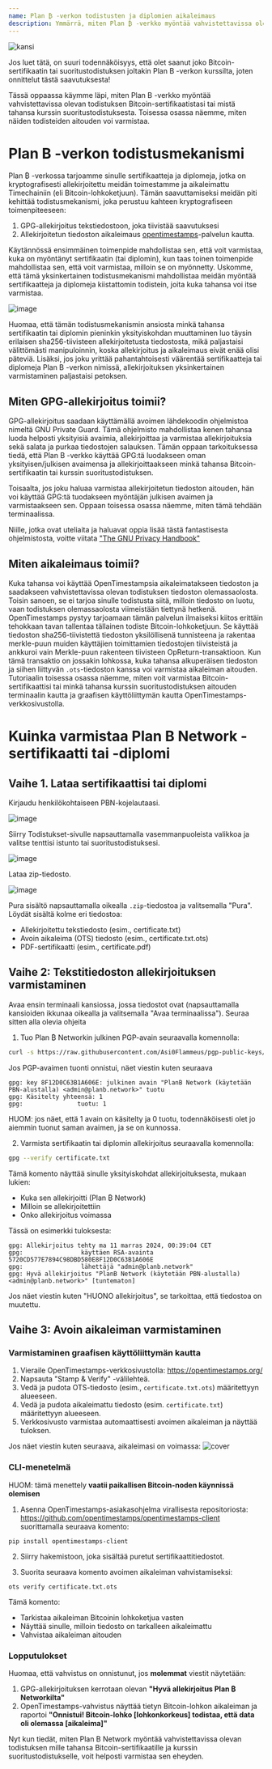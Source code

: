 ```yaml
---
name: Plan ₿ -verkon todistusten ja diplomien aikaleimaus
description: Ymmärrä, miten Plan ₿ -verkko myöntää vahvistettavissa olevan todistuksen sertifikaateillesi ja diplomeillesi
---
```


![kansi](assets/cover.webp)

Jos luet tätä, on suuri todennäköisyys, että olet saanut joko Bitcoin-sertifikaatin tai suoritustodistuksen joltakin Plan B -verkon kurssilta, joten onnittelut tästä saavutuksesta!

Tässä oppaassa käymme läpi, miten Plan B -verkko myöntää vahvistettavissa olevan todistuksen Bitcoin-sertifikaatistasi tai mistä tahansa kurssin suoritustodistuksesta. Toisessa osassa näemme, miten näiden todisteiden aitouden voi varmistaa.

# Plan B -verkon todistusmekanismi

Plan ₿ -verkossa tarjoamme sinulle sertifikaatteja ja diplomeja, jotka on kryptografisesti allekirjoitettu meidän toimestamme ja aikaleimattu Timechainiin (eli Bitcoin-lohkoketjuun). Tämän saavuttamiseksi meidän piti kehittää todistusmekanismi, joka perustuu kahteen kryptografiseen toimenpiteeseen:

1. GPG-allekirjoitus tekstiedostoon, joka tiivistää saavutuksesi
2. Allekirjoitetun tiedoston aikaleimaus [opentimestamps](https://opentimestamps.org/)-palvelun kautta.

Käytännössä ensimmäinen toimenpide mahdollistaa sen, että voit varmistaa, kuka on myöntänyt sertifikaatin (tai diplomin), kun taas toinen toimenpide mahdollistaa sen, että voit varmistaa, milloin se on myönnetty.
Uskomme, että tämä yksinkertainen todistusmekanismi mahdollistaa meidän myöntää sertifikaatteja ja diplomeja kiistattomin todistein, joita kuka tahansa voi itse varmistaa.

![image](./assets/proof-mechanism.webp)

Huomaa, että tämän todistusmekanismin ansiosta minkä tahansa sertifikaatin tai diplomin pieninkin yksityiskohdan muuttaminen luo täysin erilaisen sha256-tiivisteen allekirjoitetusta tiedostosta, mikä paljastaisi välittömästi manipuloinnin, koska allekirjoitus ja aikaleimaus eivät enää olisi päteviä. Lisäksi, jos joku yrittää pahantahtoisesti väärentää sertifikaatteja tai diplomeja Plan B -verkon nimissä, allekirjoituksen yksinkertainen varmistaminen paljastaisi petoksen.

## Miten GPG-allekirjoitus toimii?

GPG-allekirjoitus saadaan käyttämällä avoimen lähdekoodin ohjelmistoa nimeltä GNU Private Guard. Tämä ohjelmisto mahdollistaa kenen tahansa luoda helposti yksityisiä avaimia, allekirjoittaa ja varmistaa allekirjoituksia sekä salata ja purkaa tiedostojen salauksen. Tämän oppaan tarkoituksessa tiedä, että Plan B -verkko käyttää GPG:tä luodakseen oman yksityisen/julkisen avaimensa ja allekirjoittaakseen minkä tahansa Bitcoin-sertifikaatin tai kurssin suoritustodistuksen.

Toisaalta, jos joku haluaa varmistaa allekirjoitetun tiedoston aitouden, hän voi käyttää GPG:tä tuodakseen myöntäjän julkisen avaimen ja varmistaakseen sen. Oppaan toisessa osassa näemme, miten tämä tehdään terminaalissa.

Niille, jotka ovat uteliaita ja haluavat oppia lisää tästä fantastisesta ohjelmistosta, voitte viitata ["The GNU Privacy Handbook"](https://www.gnupg.org/gph/en/manual/x135.html)

## Miten aikaleimaus toimii?

Kuka tahansa voi käyttää OpenTimestampsia aikaleimatakseen tiedoston ja saadakseen vahvistettavissa olevan todistuksen tiedoston olemassaolosta. Toisin sanoen, se ei tarjoa sinulle todistusta siitä, milloin tiedosto on luotu, vaan todistuksen olemassaolosta viimeistään tiettynä hetkenä.
OpenTimestamps pystyy tarjoamaan tämän palvelun ilmaiseksi kiitos erittäin tehokkaan tavan tallentaa tällainen todiste Bitcoin-lohkoketjuun. Se käyttää tiedoston sha256-tiivistettä tiedoston yksilöllisenä tunnisteena ja rakentaa merkle-puun muiden käyttäjien toimittamien tiedostojen tiivisteistä ja ankkuroi vain Merkle-puun rakenteen tiivisteen OpReturn-transaktioon.
Kun tämä transaktio on jossakin lohkossa, kuka tahansa alkuperäisen tiedoston ja siihen liittyvän `.ots`-tiedoston kanssa voi varmistaa aikaleiman aitouden. Tutoriaalin toisessa osassa näemme, miten voit varmistaa Bitcoin-sertifikaattisi tai minkä tahansa kurssin suoritustodistuksen aitouden terminaalin kautta ja graafisen käyttöliittymän kautta OpenTimestamps-verkkosivustolla.
# Kuinka varmistaa Plan B Network -sertifikaatti tai -diplomi

## Vaihe 1. Lataa sertifikaattisi tai diplomi

Kirjaudu henkilökohtaiseen PBN-kojelautaasi.

![image](./assets/login.webp)

Siirry Todistukset-sivulle napsauttamalla vasemmanpuoleista valikkoa ja valitse tenttisi istunto tai suoritustodistuksesi.

![image](./assets/credential.webp)

Lataa zip-tiedosto.

![image](./assets/download.webp)

Pura sisältö napsauttamalla oikealla `.zip`-tiedostoa ja valitsemalla "Pura". Löydät sisältä kolme eri tiedostoa:

- Allekirjoitettu tekstiedosto (esim., certificate.txt)
- Avoin aikaleima (OTS) tiedosto (esim., certificate.txt.ots)
- PDF-sertifikaatti (esim., certificate.pdf)

## Vaihe 2: Tekstitiedoston allekirjoituksen varmistaminen

Avaa ensin terminaali kansiossa, jossa tiedostot ovat (napsauttamalla kansioiden ikkunaa oikealla ja valitsemalla "Avaa terminaalissa"). Seuraa sitten alla olevia ohjeita

1. Tuo Plan ₿ Networkin julkinen PGP-avain seuraavalla komennolla:

```bash
curl -s https://raw.githubusercontent.com/Asi0Flammeus/pgp-public-keys/master/planb-network-pk.asc | gpg --import
```

Jos PGP-avaimen tuonti onnistui, näet viestin kuten seuraava

```
gpg: key 8F12D0C63B1A606E: julkinen avain "PlanB Network (käytetään PBN-alustalla) <admin@planb.network>" tuotu
gpg: Käsitelty yhteensä: 1
gpg:               tuotu: 1
```

HUOM: jos näet, että 1 avain on käsitelty ja 0 tuotu, todennäköisesti olet jo aiemmin tuonut saman avaimen, ja se on kunnossa.

2. Varmista sertifikaatin tai diplomin allekirjoitus seuraavalla komennolla:

```bash
gpg --verify certificate.txt
```

Tämä komento näyttää sinulle yksityiskohdat allekirjoituksesta, mukaan lukien:

- Kuka sen allekirjoitti (Plan ₿ Network)
- Milloin se allekirjoitettiin
- Onko allekirjoitus voimassa

Tässä on esimerkki tuloksesta:

```
gpg: Allekirjoitus tehty ma 11 marras 2024, 00:39:04 CET
gpg:                käyttäen RSA-avainta 5720CD577E7894C98DBD580E8F12D0C63B1A606E
gpg:                lähettäjä "admin@planb.network"
gpg: Hyvä allekirjoitus "PlanB Network (käytetään PBN-alustalla) <admin@planb.network>" [tuntematon]
```

Jos näet viestin kuten "HUONO allekirjoitus", se tarkoittaa, että tiedostoa on muutettu.

## Vaihe 3: Avoin aikaleiman varmistaminen

### Varmistaminen graafisen käyttöliittymän kautta

1. Vieraile OpenTimestamps-verkkosivustolla: https://opentimestamps.org/
2. Napsauta "Stamp & Verify" -välilehteä.
3. Vedä ja pudota OTS-tiedosto (esim., `certificate.txt.ots`) määritettyyn alueeseen.
4. Vedä ja pudota aikaleimattu tiedosto (esim. `certificate.txt`) määritettyyn alueeseen.
5. Verkkosivusto varmistaa automaattisesti avoimen aikaleiman ja näyttää tuloksen.

Jos näet viestin kuten seuraava, aikaleimasi on voimassa:
![cover](assets/opentimestamp_wegui_verified.webp)
### CLI-menetelmä

HUOM: tämä menettely **vaatii paikallisen Bitcoin-noden käynnissä olemisen**

1. Asenna OpenTimestamps-asiakasohjelma virallisesta repositoriosta: https://github.com/opentimestamps/opentimestamps-client suorittamalla seuraava komento:

```
pip install opentimestamps-client
```

2. Siirry hakemistoon, joka sisältää puretut sertifikaattitiedostot.

3. Suorita seuraava komento avoimen aikaleiman vahvistamiseksi:

```
ots verify certificate.txt.ots
```

Tämä komento:

- Tarkistaa aikaleiman Bitcoinin lohkoketjua vasten
- Näyttää sinulle, milloin tiedosto on tarkalleen aikaleimattu
- Vahvistaa aikaleiman aitouden

### Lopputulokset

Huomaa, että vahvistus on onnistunut, jos **molemmat** viestit näytetään:

1. GPG-allekirjoituksen kerrotaan olevan **"Hyvä allekirjoitus Plan ₿ Networkilta"**
2. OpenTimestamps-vahvistus näyttää tietyn Bitcoin-lohkon aikaleiman ja raportoi **"Onnistui! Bitcoin-lohko [lohkonkorkeus] todistaa, että data oli olemassa [aikaleima]"**

Nyt kun tiedät, miten Plan B Network myöntää vahvistettavissa olevan todistuksen mille tahansa Bitcoin-sertifikaatille ja kurssin suoritustodistukselle, voit helposti varmistaa sen eheyden.